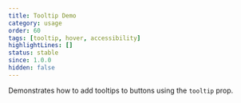 ```yaml
---
title: Tooltip Demo
category: usage
order: 60
tags: [tooltip, hover, accessibility]
highlightLines: []
status: stable
since: 1.0.0
hidden: false
---
```


Demonstrates how to add tooltips to buttons using the `tooltip` prop.
